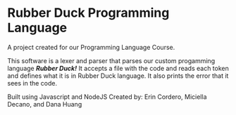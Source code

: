 # Rubber Duck Programming Language
A project created for our Programming Language Course. 

This software is a lexer and parser that parses our custom progamming language _**Rubber Duck!**_ 
It accepts a file with the code and reads each token and defines what it is in Rubber Duck language. It also prints the error that it sees in the code.

Built using Javascript and NodeJS
Created by: Erin Cordero, Miciella Decano, and Dana Huang
